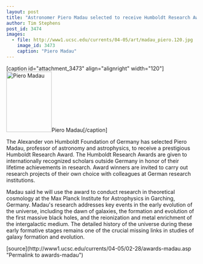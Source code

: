 ```yaml
---
layout: post
title: "Astronomer Piero Madau selected to receive Humboldt Research Award"
author: Tim Stephens
post_id: 3474
images:
  - file: http://www1.ucsc.edu/currents/04-05/art/madau_piero.120.jpg
    image_id: 3473
    caption: "Piero Madau"
---
```


[caption id="attachment_3473" align="alignright" width="120"]<a href="http://localhost/mysite/wp-content/uploads/2005/02/madau_piero.120.jpg"><img class="size-full wp-image-3473" src="http://localhost/mysite/wp-content/uploads/2005/02/madau_piero.120.jpg" alt="Piero Madau" width="120" height="160" /></a>Piero Madau[/caption]
<a name="content" id="content"></a>
<p>
  The Alexander von Humboldt Foundation of Germany has selected Piero Madau, professor of astronomy and astrophysics, to receive a prestigious Humboldt Research Award. The Humboldt Research Awards are given to internationally recognized scholars outside Germany in honor of their lifetime achievements in research. Award winners are invited to carry out research projects of their own choice with colleagues at German research institutions.
</p>
<p>
  Madau said he will use the award to conduct research in theoretical cosmology at the Max Planck Institute for Astrophysics in Garching, Germany. Madau's research addresses key events in the early evolution of the universe, including the dawn of galaxies, the formation and evolution of the first massive black holes, and the reionization and metal enrichment of the intergalactic medium. The detailed history of the universe during these early formative stages remains one of the crucial missing links in studies of galaxy formation and evolution.
</p>
[source](http://www1.ucsc.edu/currents/04-05/02-28/awards-madau.asp "Permalink to awards-madau")
